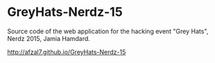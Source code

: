 # GreyHats-Nerdz-15
Source code of the web application for the hacking event "Grey Hats", Nerdz 2015, Jamia Hamdard.

<a href=" http://afzal7.github.io/GreyHats-Nerdz-15">http://afzal7.github.io/GreyHats-Nerdz-15</a>
